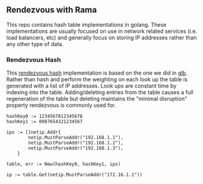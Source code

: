 ## Rendezvous with Rama

This repo contains hash table implementations in golang. These implementations are usually focused on use in network related services (i.e. load balancers, etc) and generally focus on storing IP addresses rather than any other type of data.

### Rendezvous Hash

This [rendezvous hash](https://en.wikipedia.org/wiki/Rendezvous_hashing) implementation is based on the one we did in [glb](https://github.com/github/glb-director/blob/master/docs/development/glb-hashing.md). Rather than hash and perform the weighting on each look up the table is generated with a list of IP addresses. Look ups are constant time by indexing into the table. Adding/deleting entries from the table causes a full regeneration of the table but deleting maintains the "minimal disruption" property rendezvous is commonly used for.

```
hashKey0 := 1234567812345678
hashKey1 := 0987654321234567

ips := []netip.Addr{
		netip.MustParseAddr("192.168.1.1"),
		netip.MustParseAddr("192.168.1.2"),
		netip.MustParseAddr("192.168.1.3"),
	}

table, err := New(hashKey0, hashKey1, ips)

ip := table.Get(netip.MustParseAddr("172.16.1.1"))
```